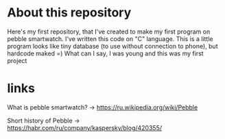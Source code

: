 # About this repository

Here's my first repository, that I've created to make my first program on pebble smartwatch. I've written this code on "С" language. This is a little program looks like tiny database (to use without connection to phone), but hardcode maked  =) What can I say, I was young and this was my first project


# links
What is pebble smartwatch? → https://ru.wikipedia.org/wiki/Pebble 

Short history of Pebble → https://habr.com/ru/company/kaspersky/blog/420355/
